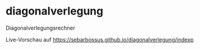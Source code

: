 # diagonalverlegung
Diagonalverlegungsrechner

Live-Vorschau auf https://sebarbossus.github.io/diagonalverlegung/indexp
